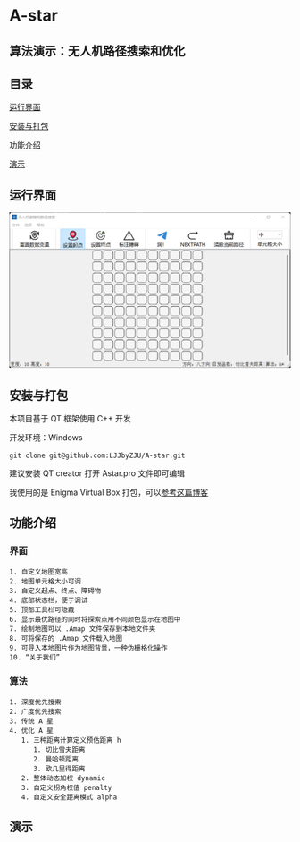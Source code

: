 # A-star

## 算法演示：无人机路径搜索和优化

## 目录

[运行界面](#运行界面)

[安装与打包](#安装与打包)

[功能介绍](#功能介绍)

[演示](#演示)

## 运行界面

![界面](./readme_img/界面.png)

## 安装与打包

本项目基于 QT 框架使用 C++ 开发

开发环境：Windows

```
git clone git@github.com:LJJbyZJU/A-star.git
```

建议安装 QT creator 打开 Astar.pro 文件即可编辑

我使用的是 Enigma Virtual Box 打包，可以[参考这篇博客](https://blog.csdn.net/qq_40994692/article/details/113880198)

## 功能介绍

### 界面

```
1. 自定义地图宽高
2. 地图单元格大小可调
3. 自定义起点、终点、障碍物
4. 底部状态栏，便于调试
5. 顶部工具栏可隐藏
6. 显示最优路径的同时将探索点用不同颜色显示在地图中
7. 绘制地图可以 .Amap 文件保存到本地文件夹
8. 可将保存的 .Amap 文件载入地图
9. 可导入本地图片作为地图背景，一种伪栅格化操作
10. “关于我们”
```

### 算法

```
1. 深度优先搜索
2. 广度优先搜索
3. 传统 A 星
4. 优化 A 星
   1. 三种距离计算定义预估距离 h
      1. 切比雪夫距离
      2. 曼哈顿距离
      3. 欧几里得距离
   2. 整体动态加权 dynamic
   3. 自定义拐角权值 penalty
   4. 自定义安全距离模式 alpha
```

## 演示









